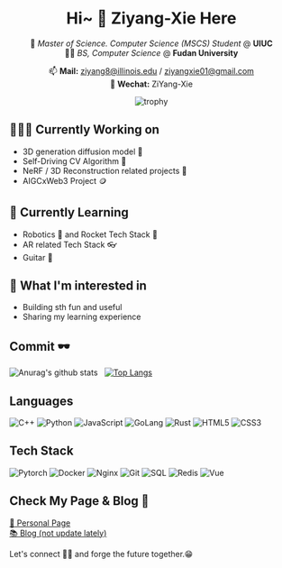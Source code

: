 <div align="center">
  
# Hi~ 👋 Ziyang-Xie Here <!-- <img src="https://raw.githubusercontent.com/ABSphreak/ABSphreak/master/gifs/Hi.gif" width="5px;"/>!-->
  
 🚀 *Master of Science. Computer Science (MSCS) Student* @ **UIUC**  
 🧑‍🎓 *BS, Computer Science* @ **Fudan University**   
  
📫 **Mail:** ziyang8@illinois.edu / ziyangxie01@gmail.com  
📨 **Wechat:** ZiYang-Xie
  
<!-- ![Code Time](https://img.shields.io/endpoint?style=flat&url=https://codetime-api.datreks.com/badge/521?logoColor=white%26project=%26recentMS=0%26showProject=false) -->
  
![trophy](https://github-profile-trophy.vercel.app/?username=ZiYang-xie&no-frame=true&column=4&margin-w=36&margin-h=12)
</div>

## 👨🏽‍💻 Currently Working on
- 3D generation diffusion model 🍰
- Self-Driving CV Algorithm 🚗 
- NeRF / 3D Reconstruction related projects 🔎
- AIGCxWeb3 Project 🪙

## 🌱 Currently Learning
- Robotics 🤖 and Rocket Tech Stack 🚀
- AR related Tech Stack 👓
- Guitar 🎸


## 🤔 What I'm interested in 
- Building sth fun and useful 
- Sharing my learning experience

## Commit 🕶 
<div align="">

  
![Anurag's github stats](https://github-readme-stats.vercel.app/api?username=ZiYang-xie&show_icons=true) &nbsp;
[![Top Langs](https://github-readme-stats.vercel.app/api/top-langs/?username=ZiYang-xie&layout=compact)](https://github.com/anuraghazra/github-readme-stats)
  
</div>

## Languages

![C++](https://img.shields.io/badge/-C++-000000?style=flat&logo=c%2B%2B)
![Python](https://img.shields.io/badge/-Python-000000?style=flat&logo=python)
![JavaScript](https://img.shields.io/badge/-JavaScript-000000?style=flat&logo=javascript)
![GoLang](https://img.shields.io/badge/-GoLang-000000?style=flat&logo=go)
![Rust](https://img.shields.io/badge/-Rust-000000?style=flat&logo=rust)
![HTML5](https://img.shields.io/badge/-HTML5-000000?style=flat&logo=html5)
![CSS3](https://img.shields.io/badge/-CSS-000000?style=flat&logo=css3)

## Tech Stack

![Pytorch](https://img.shields.io/badge/-Pytorch-000000?style=flat&logo=pytorch)
![Docker](https://img.shields.io/badge/-Docker-000000?style=flat&logo=docker)
![Nginx](https://img.shields.io/badge/-Nginx-000000?style=flat&logo=nginx)
![Git](https://img.shields.io/badge/-GIT-000000?style=flat&logo=git)
![SQL](https://img.shields.io/badge/-SQL-000000?style=flat&logo=postgresql)
![Redis](https://img.shields.io/badge/-Redis-000000?style=flat&logo=redis)
![Vue](https://img.shields.io/badge/-Vue-000000?style=flat&logo=vue.js)

## Check My Page & Blog 🤩
[📑 Personal Page](https://ziyangxie.site)  
[📚 Blog (not update lately)](https://xcraft.tech)

Let's connect 👨‍💻 and forge the future together.😁
